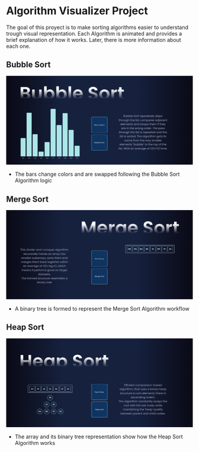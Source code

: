 # Algorithm Visualizer Project 
The goal of this proyect is to make sorting algorithms easier to understand trough visual representation.
Each Algorithm is animated and provides a brief explanation of how it works. 
Later, there is more information about each one.

## Bubble Sort 
![BubbleSortImage](https://github.com/Matetiga/Algorithm_Visualizer/blob/main/images/Bubble_Sort.png)
- The bars change colors and are swapped following the Bubble Sort Algorithm logic

## Merge Sort 
![MergeSortImage](https://github.com/Matetiga/Algorithm_Visualizer/blob/main/images/Merge_Sort.png)
- A binary tree is formed to represent the Merge Sort Algorithm workflow

## Heap Sort
![HeapSortImage](https://github.com/Matetiga/Algorithm_Visualizer/blob/main/images/Heap_Sort.png)
- The array and its binary tree representation show how the Heap Sort Algorithm works

